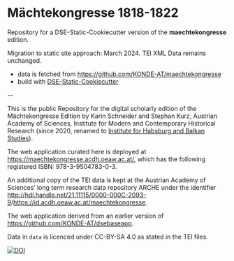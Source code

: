 # Mächtekongresse 1818-1822

Repository for a DSE-Static-Cookiecutter version of the **maechtekongresse** edition.

Migration to static site approach: March 2024. TEI XML Data remains unchanged. 

* data is fetched from https://github.com/KONDE-AT/maechtekongresse
* build with [DSE-Static-Cookiecutter](https://github.com/acdh-oeaw/dse-static-cookiecutter)


--

This is the public Repository for the digital scholarly edition of the Mächtekongresse Edition by Karin Schneider and Stephan Kurz, Austrian Academy of Sciences, Institute for Modern and Contemporary Historical Research (since 2020, renamed to [Institute for Habsburg and Balkan Studies](https://www.oeaw.ac.at/ihb/)).

The web application curated here is deployed at <https://maechtekongresse.acdh.oeaw.ac.at/>, which has the following registered ISBN: 978-3-9504783-0-3.

An additional copy of the TEI data is kept at the Austrian Academy of Sciences’ long term research data repository ARCHE under the identifier <http://hdl.handle.net/21.11115/0000-000C-2093-9>/<https://id.acdh.oeaw.ac.at/maechtekongresse>. 

The web application derived from an earlier version of <https://github.com/KONDE-AT/dsebaseapp>.

Data in `data` is licenced under CC-BY-SA 4.0 as stated in the TEI files. 

[![DOI](https://zenodo.org/badge/DOI/10.5281/zenodo.4590269.svg)](https://doi.org/10.5281/zenodo.4590269)

